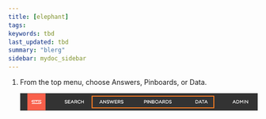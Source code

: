 ```yaml
---
title: [elephant]
tags: 
keywords: tbd
last_updated: tbd
summary: "blerg"
sidebar: mydoc_sidebar
---
```

1.   From the top menu, choose Answers, Pinboards, or Data. 

     ![](/pages/images/choose_data_answers_pinboards.png "Choose Answers, Pinboards, or Data")
